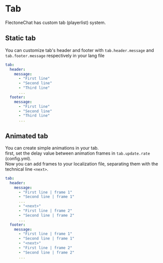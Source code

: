 # Tab

FlectoneChat has custom tab (playerlist) system.

## Static tab

You can customize tab's header and footer with `tab.header.message` and `tab.footer.message` respectively in your lang file
```yaml
tab:
  header:
    message:
      - "First line"
      - "Second line"
      - "Third line"
      ...
  footer:
    message:
      - "First line"
      - "Second line"
      - "Third line"
      ...
```

## Animated tab

You can create simple animations in your tab.\
first, set the delay value between animation frames in `tab.update.rate` (config.yml).\
Now you can add frames to your localization file, separating them with the technical line `<next>`.

```yaml
tab:
  header:
    message:
      - "First line | frame 1"
      - "Second line | frame 1"
      ...
      - "<next>"
      - "First line | frame 2"
      - "Second line | frame 2"
      ...
  footer:
    message:
      - "First line | frame 1"
      - "Second line | frame 1"
      - "<next>"
      - "First line | frame 2"
      - "Second line | frame 2"
      ...
```
